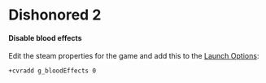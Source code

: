 # Dishonored 2

#### Disable blood effects

Edit the steam properties for the game and add this to the [Launch Options](https://help.steampowered.com/faqs/view/7D01-D2DD-D75E-2955):

```
+cvradd g_bloodEffects 0
```
